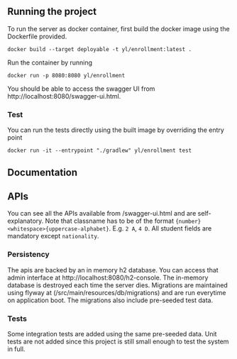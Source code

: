 ## Running the project

To run the server as docker container, first build the docker image using the Dockerfile provided. 
```shell script
docker build --target deployable -t yl/enrollment:latest .
```

Run the container by running 
```shell script
docker run -p 8080:8080 yl/enrollment
```

You should be able to access the swagger UI from http://localhost:8080/swagger-ui.html.

### Test

You can run the tests directly using the built image by overriding the entry point
```shell script
docker run -it --entrypoint "./gradlew" yl/enrollment test
```

## Documentation

## APIs
You can see all the APIs available from /swagger-ui.html and are self-explanatory.
Note that classname has to be of the format `{number}<whitespace>{uppercase-alphabet}`. E.g. `2 A`, `4 D`. All student fields are mandatory except `nationality`.

### Persistency
The apis are backed by an in memory h2 database. You can access that admin interface at http://localhost:8080/h2-console. The in-memory database is destroyed each time the server dies. Migrations are maintained using flyway at (/src/main/resources/db/migrations) and are run everytime on application boot. The migrations also include pre-seeded test data.


### Tests
Some integration tests are added using the same pre-seeded data. Unit tests are not added since this project is still small enough to test the system in full.

